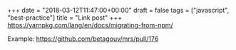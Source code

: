 +++
date = "2018-03-12T11:47:00+00:00"
draft = false
tags = ["javascript", "best-practice"]
title = "Link post"
+++
https://yarnpkg.com/lang/en/docs/migrating-from-npm/

Example: https://github.com/betagouv/mrs/pull/176
